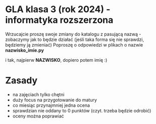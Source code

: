 # GLA klasa 3 (rok 2024) - informatyka rozszerzona 
Wrzucajcie proszę swoje zmiany do katalogu z pasującą nazwą - zobaczymy jak to będzie działać (jeśli taka forma się nie sprawdzi, będziemy ją zmieniać)
Poproszę o odpowiedzi w plikach o nazwie **nazwisko_imie.py** 

i tak, najpierw **NAZWISKO**, dopiero potem imię :)

# Zasady
- na zajęciach tylko chętni
- duży focus na przygotowanie do matury
- co miesiąc przynajmniej jedna ocena
- sprawdzian nie oddany to 0 punktów (czyt. trzeba będzie odrobić)
- oceny można poprawiać
